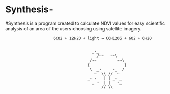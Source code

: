 # Synthesis-
#Synthesis is a program created to calculate NDVI values for easy scientific analysis of an area of the users choosing using satellite imagery.

                         
                         
                         
                         
                         
                         
                         
                         
                         
                         6CO2 + 12H2O + light → C6H12O6 + 6O2 + 6H2O


                                          _-_
                                            /~~   ~~\
                                         /~~         ~~\
                                        {               }
                                         \  _-     -_  /
                                           ~  \\ //  ~
                                        _- -   | | _- _
                                          _ -  | |   -_
                                              // \\
